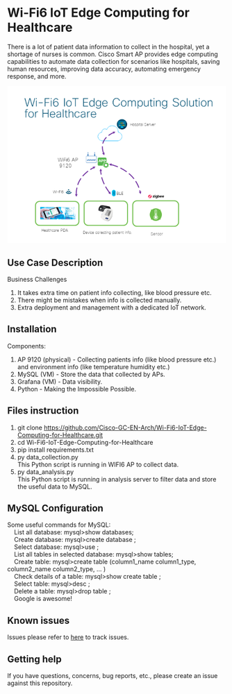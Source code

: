 # Wi-Fi6 IoT Edge Computing for Healthcare

There is a lot of patient data information to collect in the hospital, yet a shortage of nurses is common. Cisco Smart AP provides edge computing capabilities to automate data collection for scenarios like hospitals, saving human resources, improving data accuracy, automating emergency response, and more.

![Topology](https://github.com/Cisco-GC-EN-Arch/Wi-Fi6-IoT-Edge-Computing-for-Healthcare/blob/main/Topology.png)


## Use Case Description

Business Challenges
1. It takes extra time on patient info collecting, like blood pressure etc.
2. There might be mistakes when info is collected manually.
3. Extra deployment and management with a dedicated IoT network.

## Installation

Components:
1. AP 9120 (physical) - Collecting patients info (like blood pressure etc.) and environment info (like temperature humidity etc.)
2. MySQL (VM) - Store the data that collected by APs.
3. Grafana (VM) - Data visibility.
4. Python - Making the Impossible Possible.

## Files instruction

1. git clone https://github.com/Cisco-GC-EN-Arch/Wi-Fi6-IoT-Edge-Computing-for-Healthcare.git
2. cd Wi-Fi6-IoT-Edge-Computing-for-Healthcare
3. pip install requirements.txt
4. py data_collection.py</br>
  This Python script is running in WIFI6 AP to collect data.
5. py data_analysis.py</br>
  This Python script is running in analysis server to filter data and store the useful data to MySQL.

## MySQL Configuration

Some useful commands for MySQL:</br>
&nbsp;&nbsp;&nbsp;&nbsp;List all database: mysql>show databases;</br>
&nbsp;&nbsp;&nbsp;&nbsp;Create database: mysql>create database <your database name>;</br>
&nbsp;&nbsp;&nbsp;&nbsp;Select database: mysql>use <your database name>;</br>
&nbsp;&nbsp;&nbsp;&nbsp;List all tables in selected database: mysql>show tables;</br>
&nbsp;&nbsp;&nbsp;&nbsp;Create table: mysql>create table <your table name> (column1_name column1_type, column2_name column2_type, ... )</br>
&nbsp;&nbsp;&nbsp;&nbsp;Check details of a table: mysql>show create table <your table name>;</br>
&nbsp;&nbsp;&nbsp;&nbsp;Select table: mysql>desc <your table name>;</br>
&nbsp;&nbsp;&nbsp;&nbsp;Delete a table: mysql>drop table <your table name>;</br>
&nbsp;&nbsp;&nbsp;&nbsp;Google is awesome!

## Known issues

Issues please refer to [here](https://github.com/Cisco-GC-EN-Arch/Wi-Fi6-IoT-Edge-Computing-for-Healthcare/blob/main/about-issues) to track issues.

## Getting help

If you have questions, concerns, bug reports, etc., please create an issue against this repository.

